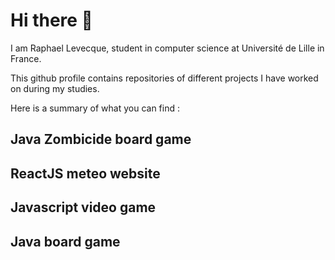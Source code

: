 # Hi there 👋
I am Raphael Levecque, student in computer science at Université de Lille in France. 

This github profile contains repositories of different projects I have worked on during my studies. 

Here is a summary of what you can find : 

## Java Zombicide board game

## ReactJS meteo website 

## Javascript video game 

## Java board game



